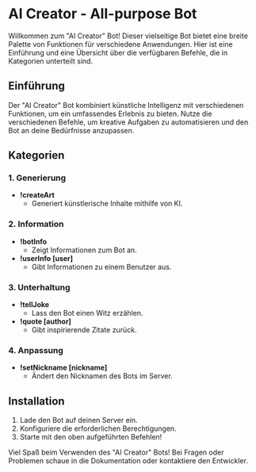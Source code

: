 # AI Creator - All-purpose Bot

Willkommen zum "AI Creator" Bot! Dieser vielseitige Bot bietet eine breite Palette von Funktionen für verschiedene Anwendungen. Hier ist eine Einführung und eine Übersicht über die verfügbaren Befehle, die in Kategorien unterteilt sind.

## Einführung

Der "AI Creator" Bot kombiniert künstliche Intelligenz mit verschiedenen Funktionen, um ein umfassendes Erlebnis zu bieten. Nutze die verschiedenen Befehle, um kreative Aufgaben zu automatisieren und den Bot an deine Bedürfnisse anzupassen.

## Kategorien

### 1. Generierung
- **!createArt**
  - Generiert künstlerische Inhalte mithilfe von KI.

### 2. Information
- **!botInfo**
  - Zeigt Informationen zum Bot an.
- **!userInfo [user]**
  - Gibt Informationen zu einem Benutzer aus.

### 3. Unterhaltung
- **!tellJoke**
  - Lass den Bot einen Witz erzählen.
- **!quote [author]**
  - Gibt inspirierende Zitate zurück.

### 4. Anpassung
- **!setNickname [nickname]**
  - Ändert den Nicknamen des Bots im Server.

## Installation

1. Lade den Bot auf deinen Server ein.
2. Konfiguriere die erforderlichen Berechtigungen.
3. Starte mit den oben aufgeführten Befehlen!

Viel Spaß beim Verwenden des "AI Creator" Bots! Bei Fragen oder Problemen schaue in die Dokumentation oder kontaktiere den Entwickler.
